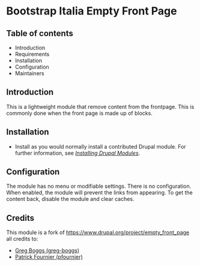 # Bootstrap Italia Empty Front Page

## Table of contents

- Introduction
- Requirements
- Installation
- Configuration
- Maintainers

## Introduction

This is a lightweight module that remove content from the frontpage. This is
commonly done when the front page is made up of blocks.

## Installation

- Install as you would normally install a contributed Drupal module. For further
  information, see _[Installing Drupal Modules]_.

[Installing Drupal Modules]: https://www.drupal.org/docs/extending-drupal/installing-drupal-modules

## Configuration

The module has no menu or modifiable settings. There is no configuration. When
enabled, the module will prevent the links from appearing. To get the content
back, disable the module and clear caches.


## Credits

This module is a fork of https://www.drupal.org/project/empty_front_page
all credits to:

- [Greg Boggs (greg-boggs)](https://www.drupal.org/u/greg-boggs)
- [Patrick Fournier (pfournier)](https://www.drupal.org/u/pfournier)
